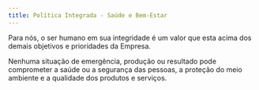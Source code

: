 ```yaml
---
title: Política Integrada - Saúde e Bem-Estar
---
```

Para nós, o ser humano em sua integridade é um valor que esta acima dos demais objetivos e prioridades da Empresa.

Nenhuma situação de emergência, produção ou resultado pode comprometer a saúde ou a segurança das pessoas, a proteção do meio ambiente e a qualidade dos produtos e serviços.
